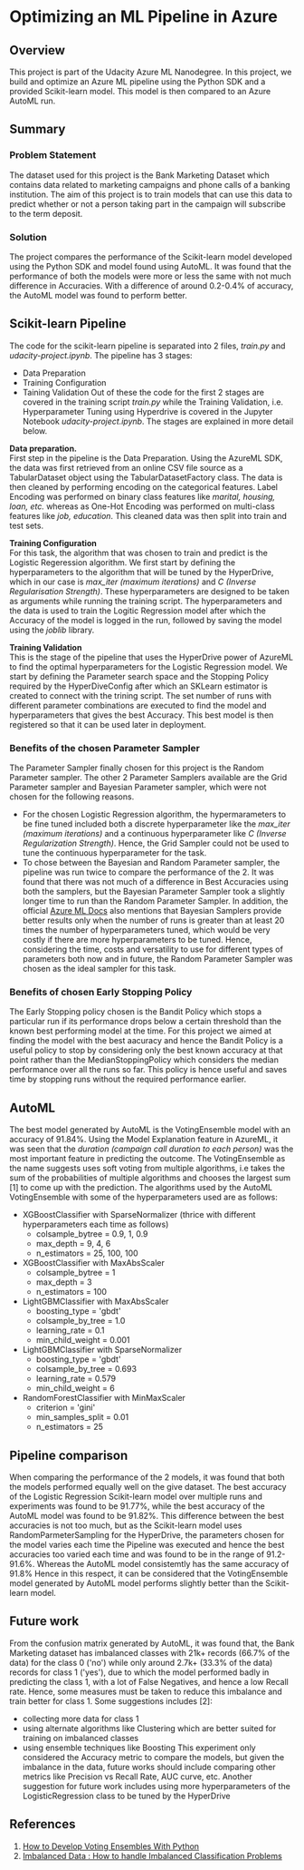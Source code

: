 # Optimizing an ML Pipeline in Azure

## Overview
This project is part of the Udacity Azure ML Nanodegree.
In this project, we build and optimize an Azure ML pipeline using the Python SDK and a provided Scikit-learn model.
This model is then compared to an Azure AutoML run.

## Summary

### Problem Statement
The dataset used for this project is the Bank Marketing Dataset which contains data related to marketing campaigns and phone calls of a banking institution. The aim of this project is to train models that can use this data to predict whether or not a person taking part in the campaign will subscribe to the term deposit.

### Solution
The project compares the performance of the Scikit-learn model developed using the Python SDK and model found using AutoML. It was found that the performance of both the models were more or less the same with not much difference in Accuracies. With a difference of around 0.2-0.4% of accuracy, the AutoML model was found to perform better.


## Scikit-learn Pipeline

The code for the scikit-learn pipeline is separated into 2 files, *train.py* and *udacity-project.ipynb*. The pipeline has 3 stages:
 * Data Preparation
 * Training Configuration
 * Taining Validation
Out of these the code for the first 2 stages are covered in the training script *train.py* while the Training Validation, i.e. Hyperparameter Tuning using Hyperdrive is covered in the Jupyter Notebook *udacity-project.ipynb*. The stages are explained in more detail below.
 
**Data preparation.** <br>
First step in the pipeline is the Data Preparation. Using the AzureML SDK, the data was first retrieved from an online CSV file source as a TabularDataset object using the TabularDatasetFactory class. The data is then cleaned by performing encoding on the categorical features. Label Encoding was performed on binary class features like *marital, housing, loan, etc.* whereas as One-Hot Encoding was performed on multi-class features like *job, education*. This cleaned data was then split into train and test sets.

**Training Configuration** <br>
For this task, the algorithm that was chosen to train and predict is the Logistic Regeression algorithm. We first start by defining the hyperparameters to the algorithm that will be tuned by the HyperDrive, which in our case is *max_iter (maximum iterations)* and *C (Inverse Regularisation Strength)*. These hyperparameters are designed to be taken as arguments while running the training script. The hyperparameters and the data is used to train the Logitic Regression model after which the Accuracy of the model is logged in the run, followed by saving the model using the *joblib* library.

**Training Validation** <br>
This is the stage of the pipeline that uses the HyperDrive power of AzureML to find the optimal hyperparameters for the Logistic Regression model. We start by defining the Parameter search space and the Stopping Policy required by the HyperDiveConfig after which an SKLearn estimator is created to connect with the trining script. The set number of runs with different parameter combinations are executed to find the model and hyperparameters that gives the best Accuracy. This best model is then registered so that it can be used later in deployment.


### Benefits of the chosen Parameter Sampler
The Parameter Sampler finally chosen for this project is the Random Parameter sampler. The other 2 Parameter Samplers available are the Grid Parameter sampler and Bayesian Parameter sampler, which were not chosen for the following reasons. 
 * For the chosen Logistic Regression algorithm, the hypermarameters to be fine tuned included both a discrete hyperparameter like the *max_iter (maximum iterations)* and a continuous hyperparameter like *C (Inverse Regularization Strength)*. Hence, the Grid Sampler could not be used to tune the continuous hyperparameter for the task. 
 * To chose between the Bayesian and Random Parameter sampler, the pipeline was run twice to compare the performance of the 2. It was found that there was not much of a difference in Best Accuracies using both the samplers, but the Bayesian Parameter Sampler took a slightly longer time to run than the Random Parameter Sampler. In addition, the official [Azure ML Docs](https://docs.microsoft.com/en-us/azure/machine-learning/how-to-tune-hyperparameters#bayesian-sampling) also mentions that Bayesian Samplers provide better results only when the number of runs is greater than at least 20 times the number of hyperparameters tuned, which would be very costly if there are more hyperparameters to be tuned.
Hence, considering the time, costs and versatility to use for different types of parameters both now and in future, the Random Parameter Sampler was chosen as the ideal sampler for this task.

### Benefits of chosen Early Stopping Policy
The Early Stopping policy chosen is the Bandit Policy which stops a particular run if its performance drops below a certain threshold than the known best performing model at the time. For this project we aimed at finding the model with the best aacuracy and hence the Bandit Policy is a useful policy to stop by considering only the best known accuracy at that point rather than the MedianStoppingPolicy which considers the median performance over all the runs so far. This policy is hence useful and saves time by stopping runs without the required performance earlier.

## AutoML
The best model generated by AutoML is the VotingEnsemble model with an accuracy of 91.84%. Using the Model Explanation feature in AzureML, it was seen that the *duration (campaign call duration to each person)* was the most important feature in predicting the outcome.
The VotingEnsemble  as the name suggests uses soft voting from multiple algorithms, i.e takes the sum of the probabilities of multiple algorithms and chooses the largest sum [1] to come up with the prediction. The algorithms used by the AutoML VotingEnsemble with some of the hyperparameters used are as follows:
 * XGBoostClassifier with SparseNormalizer (thrice with different hyperparameters each time as follows)
   * colsample_bytree = 0.9, 1, 0.9
   * max_depth = 9, 4, 6
   * n_estimators = 25, 100, 100
 * XGBoostClassifier with MaxAbsScaler
   * colsample_bytree = 1
   * max_depth = 3
   * n_estimators = 100
 * LightGBMClassifier with MaxAbsScaler
   * boosting_type = 'gbdt'
   * colsample_by_tree = 1.0
   * learning_rate = 0.1
   * min_child_weight = 0.001
 * LightGBMClassifier with SparseNormalizer
   * boosting_type = 'gbdt'
   * colsample_by_tree = 0.693
   * learning_rate = 0.579
   * min_child_weight = 6
 * RandomForestClassifier with MinMaxScaler
   * criterion = 'gini'
   * min_samples_split = 0.01
   * n_estimators = 25

## Pipeline comparison
When comparing the performance of the 2 models, it was found that both the models performed equally well on the give dataset. The best accuracy of the Logistic Regression Scikit-learn model over multiple runs and experiments was found to be 91.77%, while the best accuracy of the AutoML model was found to be 91.82%. 
This difference between the best accuracies is not too much, but as the Scikit-learn model uses RandomParmeterSampling for the HyperDrive, the parameters chosen for the model varies each time the Pipeline was executed and hence the best accuracies too varied each time and was found to be in the range of 91.2-91.6%. Whereas the AutoML model consistemtly has the same accuracy of 91.8% Hence in this respect, it can be considered that the VotingEnsemble model generated by AutoML model performs slightly better than the Scikit-learn model.

## Future work
From the confusion matrix generated by AutoML, it was found that, the Bank Marketing dataset has imbalanced classes with 21k+ records (66.7% of the data) for the class 0 ('no') while only around 2.7k+ (33.3% of the data) records for class 1 ('yes'), due to which the model performed badly in predicting the class 1, with a lot of False Negatives, and hence a low Recall rate. Hence, some measures must be taken to reduce this imbalance and train better for class 1. Some suggestions includes [2]:
 * collecting more data for class 1
 * using alternate algorithms like Clustering which are better suited for training on imbalanced classes
 * using ensemble techniques like Boosting
This experiment only considered the Accuracy metric to compare the models, but given the imbalance in the data, future works should include comparing other metrics like Precision vs Recall Rate, AUC curve, etc.
Another suggestion for future work includes using more hyperparameters of the LogisticRegression class to be tuned by the HyperDrive

## References
1. [How to Develop Voting Ensembles With Python](https://machinelearningmastery.com/voting-ensembles-with-python/)
2. [Imbalanced Data : How to handle Imbalanced Classification Problems](https://www.analyticsvidhya.com/blog/2017/03/imbalanced-data-classification/)
